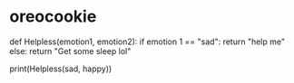 # oreocookie
def Helpless(emotion1, emotion2):
    if emotion 1 == "sad":
        return "help me"
    else:
        return "Get some sleep lol"

print(Helpless(sad, happy))
